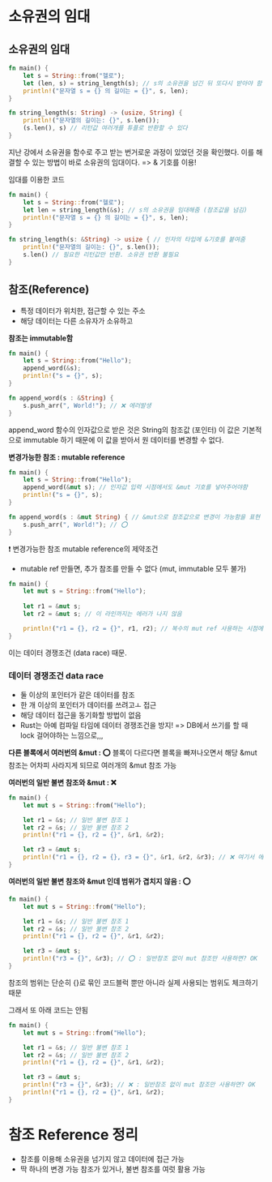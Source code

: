 # 소유권의 임대
##  소유권의 임대
```rust
fn main() {
	let s = String::from("헬로");
	let (len, s) = string_length(s); // s의 소유권을 넘긴 뒤 또다시 받아야 함 -> 번거로움
	println!("문자열 s = {} 의 길이는 = {}", s, len);
}

fn string_length(s: String) -> (usize, String) {
	println!("문자열의 길이는: {}", s.len());
	(s.len(), s) // 리턴값 여러개를 튜플로 반환할 수 있다
}
```
지난 강에서 소유권을 함수로 주고 받는 번거로운 과정이 있었던 것을 확인했다.
이를 해결할 수 있는 방법이 바로 소유권의 임대이다. => & 기호를 이용!

임대를 이용한 코드
```rust
fn main() {
	let s = String::from("헬로");
	let len = string_length(&s); // s의 소유권을 임대해줌 (참조값을 넘김)
	println!("문자열 s = {} 의 길이는 = {}", s, len);
}

fn string_length(s: &String) -> usize { // 인자의 타입에 &기호를 붙여줌
	println!("문자열의 길이는: {}", s.len());
	s.len() // 필요한 리턴값만 반환. 소유권 반환 불필요
}
```

## 참조(Reference)
- 특정 데이터가 위치한, 접근할 수 있는 주소
- 해당 데이터는 다른 소유자가 소유하고 

**참조는 immutable함**
```rust
fn main() {
	let s = String::from("Hello");
	append_word(&s);
	println!("s = {}", s);
}

fn append_word(s : &String) {
	s.push_arr(", World!"); // ❌ 에러발생
}
```
append_word 함수의 인자값으로 받은 것은 String의 참조값 (포인터)
이 값은 기본적으로 immutable 하기 때문에 이 값을 받아서 원 데이터를 변경할 수 없다.

**변경가능한 참조 : mutable reference**
```rust
fn main() {
	let s = String::from("Hello");
	append_word(&mut s); // 인자값 입력 시점에서도 &mut 기호를 넣어주어야함
	println!("s = {}", s);
}

fn append_word(s : &mut String) { // &mut으로 참조값으로 변경이 가능함을 표현
	s.push_arr(", World!"); // ⭕️
}
```
❗️ 변경가능한 참조 mutable reference의 제약조건
- mutable ref 만들면, 추가 참조를 만들 수 없다 (mut, immutable 모두 불가)
```rust
fn main() {
	let mut s = String::from("Hello");
	
	let r1 = &mut s;
	let r2 = &mut s; // 이 라인까지는 에러가 나지 않음

	println!("r1 = {}, r2 = {}", r1, r2); // 복수의 mut ref 사용하는 시점에서 에러 발생
}
```
이는 데이터 경쟁조건 (data race) 때문.

### 데이터 경쟁조건 data race
- 둘 이상의 포인터가 같은 데이터를 참조
- 한 개 이상의 포인터가 데이터를 쓰려고ㅗ 접근
- 해당 데이터 접근을 동기화할 방법이 없음
- Rust는 아예 컴파일 타임에 데이터 경쟁조건을 방지!
=> DB에서 쓰기를 할 때 lock 걸어야하는 느낌으로,,,

**다른 블록에서 여러번의 &mut : ⭕️**
블록이 다르다면 블록을 빠져나오면서 해당 &mut 참조는 어차피 사라지게 되므로 여러개의 &mut 참조 가능

**여러번의 일반 불변 참조와 &mut : ❌**
```rust
fn main() {
	let mut s = String::from("Hello");

	let r1 = &s; // 일반 불변 참조 1
	let r2 = &s; // 일반 불변 참조 2
	println!("r1 = {}, r2 = {}", &r1, &r2);

	let r3 = &mut s;
	println!("r1 = {}, r2 = {}, r3 = {}", &r1, &r2, &r3); // ❌ 여기서 에러
}
```

**여러번의 일반 불변 참조와 &mut 인데 범위가 겹치지 않음 : ⭕️**
```rust
fn main() {
	let mut s = String::from("Hello");

	let r1 = &s; // 일반 불변 참조 1
	let r2 = &s; // 일반 불변 참조 2
	println!("r1 = {}, r2 = {}", &r1, &r2);

	let r3 = &mut s;
	println!("r3 = {}", &r3); // ⭕️ : 일반참조 없이 mut 참조만 사용하면? OK
}
```
참조의 범위는 단순히 {}로 묶인 코드블럭 뿐만 아니라 실제 사용되는 범위도 체크하기 때문

그래서 또 아래 코드는 안됨
```rust
fn main() {
	let mut s = String::from("Hello");

	let r1 = &s; // 일반 불변 참조 1
	let r2 = &s; // 일반 불변 참조 2
	println!("r1 = {}, r2 = {}", &r1, &r2);

	let r3 = &mut s;
	println!("r3 = {}", &r3); // ❌ : 일반참조 없이 mut 참조만 사용하면? OK
	println!("r1 = {}, r2 = {}", &r1, &r2);	
}
```

# 참조 Reference 정리
- 참조를 이용해 소유권을 넘기지 않고 데이터에 접근 가능
- 딱 하나의 변경 가능 참조가 있거나, 불변 참조를 여럿 활용 가능